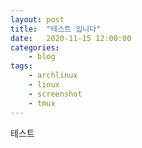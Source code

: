 ```yaml
---
layout: post
title:	"테스트 입니다"
date:	2020-11-15 12:00:00
categories:
    - blog
tags:
    - archlinux
    - linux
    - screenshot
    - tmux
---
```

테스트